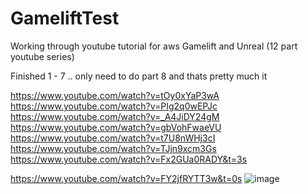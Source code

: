 # GameliftTest
Working through youtube tutorial for aws Gamelift and Unreal (12 part youtube series)

Finished 1 - 7 .. only need to do part 8 and thats pretty much it


https://www.youtube.com/watch?v=tOy0xYaP3wA
https://www.youtube.com/watch?v=PIg2q0wEPJc
https://www.youtube.com/watch?v=_A4JiDY24gM
https://www.youtube.com/watch?v=gbVohFwaeVU
https://www.youtube.com/watch?v=t7U8nWHj3cI
https://www.youtube.com/watch?v=TJjn9xcm3Gs
https://www.youtube.com/watch?v=Fx2GUa0RADY&t=3s

https://www.youtube.com/watch?v=FY2jfRYTT3w&t=0s
![image](https://user-images.githubusercontent.com/3318539/177704632-7347b013-e7c8-4024-80f5-b5e92105cba5.png)
